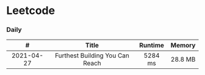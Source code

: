 # Leetcode

### Daily ###
|#         |Title                           |Runtime|Memory |
|:--------:|:------------------------------:|:-----:|:-----:|
|2021-04-27|Furthest Building You Can Reach |5284 ms|28.8 MB|
